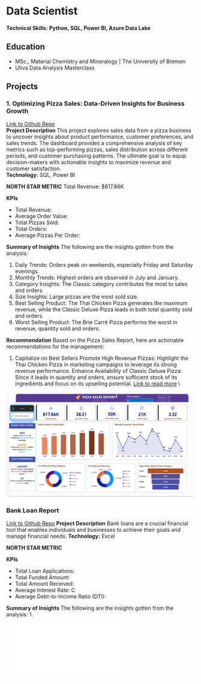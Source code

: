# Data Scientist

#### Technical Skills: Python, SQL, Power BI, Azure Data Lake

## Education
- MSc., Material Chemistry and Mineralogy | The University of Bremen
- Utiva Data Analysis Masterclass								       		

## Projects

### 1. Optimizing Pizza Sales: Data-Driven Insights for Business Growth
[Link to Github Repo](https://github.com/Yhemmy-Diamond/pizza-sales-analysis) \
**Project Description**
This project explores sales data from a pizza business to uncover insights about product performance, customer preferences, and sales trends. The dashboard provides a comprehensive analysis of key metrics such as top-performing pizzas, sales distribution across different periods, and customer purchasing patterns. The ultimate goal is to equip decision-makers with actionable insights to maximize revenue and customer satisfaction. \
**Technology:** SQL, Power BI

**NORTH STAR METRIC**
Total Revenue: $817.86K 

**KPIs**
- Total Revenue:
- Average Order Value:
- Total Pizzas Sold:
- Total Orders:
- Average Pizzas Per Order: 

**Summary of Insights**
The following are the insights gotten from the analysis:
1. Daily Trends: Orders peak on weekends, especially Friday and Saturday evenings.
2. Monthly Trends: Highest orders are observed in July and January.
3. Category Insights: The Classic category contributes the most to sales and orders.
4. Size Insights: Large pizzas are the most sold size.
5. Best Selling Product: The Thai Chicken Pizza generates the maximum revenue, while the Classic Deluxe Pizza leads in both total quantity sold and orders.
6. Worst Selling Product: The Brie Carré Pizza performs the worst in revenue, quantity sold and orders.

**Recommendation**
Based on the Pizza Sales Report, here are actionable recommendations for the management:

1. Capitalize on Best Sellers
Promote High Revenue Pizzas: Highlight the Thai Chicken Pizza in marketing campaigns to leverage its strong revenue performance.
Enhance Availability of Classic Deluxe Pizza: Since it leads in quantity and orders, ensure sufficient stock of its ingredients and focus on its upselling potential. [Link to read more](https://github.com/Yhemmy-Diamond/pizza-sales-analysis) \


![Dashboard](/assets/pizza_dashboard.png)


### Bank Loan Report
[Link to Github Repo](https://github.com/Yhemmy-Diamond/bank-loans-report)
**Project Description**
Bank loans are a crucial financial tool that enables individuals and businesses to achieve their goals and manage financial needs.
**Technology:** Excel

**NORTH STAR METRIC**

**KPIs**
- Total Loan Applications: 
- Total Funded Amount: 
- Total Amount Received: 
- Average Interest Rate: C
- Average Debt-to-Income Ratio (DTI): 

**Summary of Insights**
The following are the insights gotten from the analysis:
1. 


![Dashboard](/assets/Pizza_Sales_REPORT.pdf)
